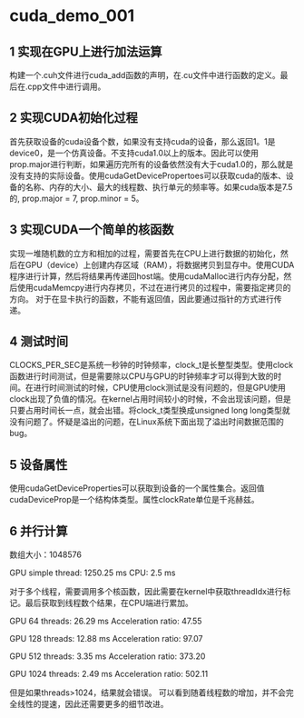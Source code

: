 # cuda_demo_001

## 1 实现在GPU上进行加法运算

构建一个.cuh文件进行cuda_add函数的声明，在.cu文件中进行函数的定义。最后在.cpp文件中进行调用。

## 2 实现CUDA初始化过程

首先获取设备的cuda设备个数，如果没有支持cuda的设备，那么返回1。1是device0，是一个仿真设备。不支持cuda1.0以上的版本。因此可以使用prop.major进行判断，如果遍历完所有的设备依然没有大于cuda1.0的，那么就是没有支持的实际设备。使用cudaGetDevicePropertoes可以获取cuda的版本、设备的名称、内存的大小、最大的线程数、执行单元的频率等。如果cuda版本是7.5的, prop.major = 7, prop.minor = 5。

## 3 实现CUDA一个简单的核函数

实现一堆随机数的立方和相加的过程，需要首先在CPU上进行数据的初始化，然后在GPU（device）上创建内存区域（RAM），将数据拷贝到显存中。使用CUDA程序进行计算，然后将结果再传递回host端。使用cudaMalloc进行内存分配，然后使用cudaMemcpy进行内存拷贝，不过在进行拷贝的过程中，需要指定拷贝的方向。
对于在显卡执行的函数，不能有返回值，因此要通过指针的方式进行传递。

## 4 测试时间
CLOCKS_PER_SEC是系统一秒钟的时钟频率，clock_t是长整型类型。使用clock函数进行时间测试，但是需要除以CPU与GPU的时钟频率才可以得到大致的时间。在进行时间测试的时候，CPU使用clock测试是没有问题的，但是GPU使用clock出现了负值的情况。在kernel占用时间较小的时候，不会出现该问题，但是只要占用时间长一点，就会出错。将clock_t类型换成unsigned long long类型就没有问题了。怀疑是溢出的问题，在Linux系统下面出现了溢出时间数据范围的bug。

## 5 设备属性
使用cudaGetDeviceProperties可以获取到设备的一个属性集合。返回值cudaDeviceProp是一个结构体类型。属性clockRate单位是千兆赫兹。

## 6 并行计算

数组大小：1048576

GPU simple thread: 1250.25 ms
CPU: 2.5 ms

对于多个线程，需要调用多个核函数，因此需要在kernel中获取threadIdx进行标记。最后获取到线程数个结果，在CPU端进行累加。

GPU 64 threads: 26.29 ms
Acceleration ratio: 47.55

GPU 128 threads: 12.88 ms
Acceleration ratio: 97.07

GPU 512 threads: 3.35 ms
Acceleration ratio: 373.20

GPU 1024 threads: 2.49 ms
Acceleration ratio: 502.11

但是如果threads>1024，结果就会错误。
可以看到随着线程数的增加，并不会完全线性的提速，因此还需要更多的细节改进。